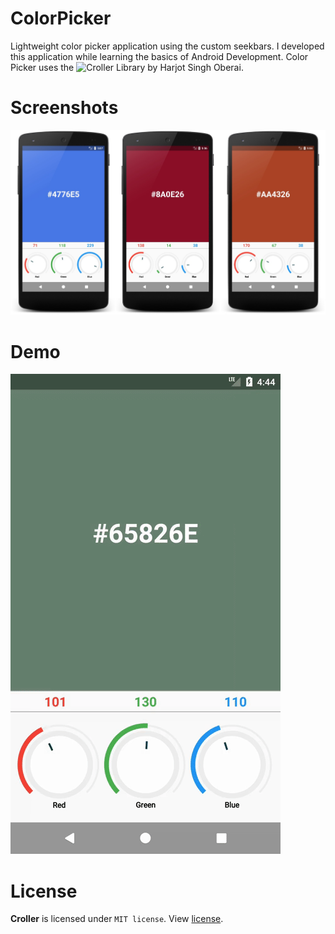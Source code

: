 # ColorPicker
Lightweight color picker application using the custom seekbars. I developed this application while learning the basics of Android Development. 
Color Picker uses the ![Croller](https://github.com/harjot-oberai/Croller) Library by Harjot Singh Oberai.

# Screenshots
![Screenshots](https://github.com/fahadkaleem/ColorPicker/blob/master/Screenshots/Color%20Picker%20Screenshot.jpg)

# Demo
![Demo](https://github.com/fahadkaleem/ColorPicker/blob/master/Screenshots/ColorPicker.gif)

# License
<b>Croller</b> is licensed under `MIT license`. View [license](LICENSE.md).
